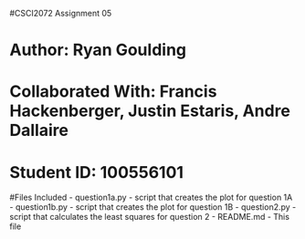 #CSCI2072 Assignment 05
# Author: Ryan Goulding
# Collaborated With: Francis Hackenberger, Justin Estaris, Andre Dallaire
# Student ID: 100556101

#Files Included
	- question1a.py
		- script that creates the plot for question 1A
	- question1b.py
		- script that creates the plot for question 1B
	- question2.py
		- script that calculates the least squares for question 2
	- README.md
		- This file